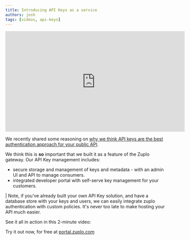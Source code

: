 ```yaml
---
title: Introducing API Keys as a service
authors: josh
tags: [videos, api-keys]
---
```


<iframe width="560" height="315" src="https://www.youtube.com/embed/0oYp53Al9nI" title="YouTube video player" frameborder="0" allow="accelerometer; autoplay; clipboard-write; encrypted-media; gyroscope; picture-in-picture" allowfullscreen></iframe>

We recently shared some reasoning on [why we think API keys are the best authentication approach for your public API](ttps://www.zuplo.com/blog/2022/05/03/you-should-be-using-api-keys).

We think this is **so** important that we built it as a feature of the Zuplo gateway. Our API Key management includes:

- secure storage and management of keys and metadata - with an admin UI and API to manage consumers.
- integrated developer portal with self-serve key management for your customers.

| Note, if you've already built your own API Key solution, and have a database store with your keys and users, we can easily integrate zuplo authentication with custom policies. It's never too late to make hosting your API much easier.

See it all in action in this 2-minute video:

<YouTubeVideo url="https://www.youtube-nocookie.com/embed/uMm01EDJ9_I" />

Try it out now, for free at [portal.zuplo.com](portal.zuplo.com)
